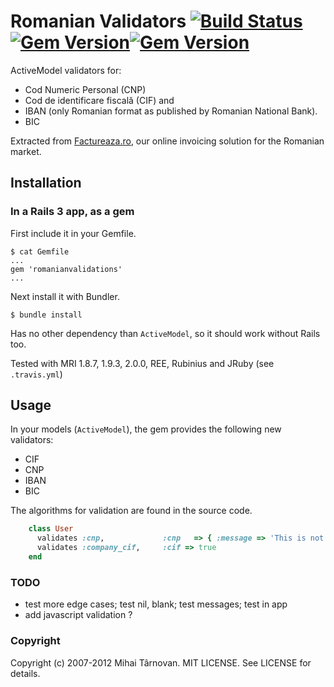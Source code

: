 # Romanian Validators [![Build Status](https://travis-ci.org/mtarnovan/romanianvalidators.png)](https://travis-ci.org/mtarnovan/romanianvalidators)[![Gem Version](https://badge.fury.io/rb/romanianvalidators.png)](http://badge.fury.io/rb/romanianvalidators)[![Gem Version](https://badge.fury.io/rb/romanianvalidators.png)](http://badge.fury.io/rb/romanianvalidators)

ActiveModel validators for:

  * Cod Numeric Personal (CNP)
  * Cod de identificare fiscală (CIF) and
  * IBAN (only Romanian format as published by Romanian National Bank).
  * BIC

Extracted from [Factureaza.ro](https://factureaza.ro), our online invoicing solution for the Romanian market.

## Installation

### In a Rails 3 app, as a gem

First include it in your Gemfile.

    $ cat Gemfile
    ...
    gem 'romanianvalidations'
    ...

Next install it with Bundler.

    $ bundle install

Has no other dependency than `ActiveModel`, so it should work without Rails too.

Tested with MRI 1.8.7, 1.9.3, 2.0.0, REE, Rubinius and JRuby (see `.travis.yml`)

## Usage

In your models (`ActiveModel`), the gem provides the following new validators:
* CIF
* CNP
* IBAN
* BIC

The algorithms for validation are found in the source code.

```ruby
    class User
      validates :cnp,             :cnp   => { :message => 'This is not a valid CNP'}
      validates :company_cif,     :cif => true
    end
```

### TODO

  * test more edge cases; test nil, blank; test messages; test in app
  * add javascript validation ?

### Copyright

Copyright (c) 2007-2012 Mihai Târnovan. MIT LICENSE. See LICENSE for details.
